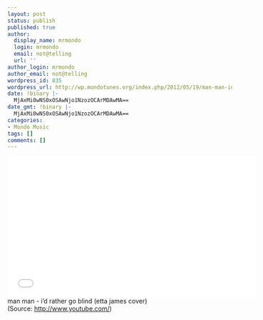 ```yaml
---
layout: post
status: publish
published: true
author:
  display_name: mrmondo
  login: mrmondo
  email: not@telling
  url: ''
author_login: mrmondo
author_email: not@telling
wordpress_id: 835
wordpress_url: http://wp.mondotunes.org/index.php/2012/05/19/man-man-id-rather-go-blind-etta-james-cover/
date: !binary |-
  MjAxMi0wNS0xOSAwNjo1NzozOCArMDAwMA==
date_gmt: !binary |-
  MjAxMi0wNS0xOSAwNjo1NzozOCArMDAwMA==
categories:
- Mondo Music
tags: []
comments: []
---
```

<iframe width="560" height="315" src="//www.youtube.com/embed/rd-UEXIr3gc" frameborder="0"> </iframe>
man man - i&#8217;d rather go blind (etta james cover)
<div class="attribution">(<span>Source:</span> <a href="http://www.youtube.com/">http://www.youtube.com/</a>)</div>
